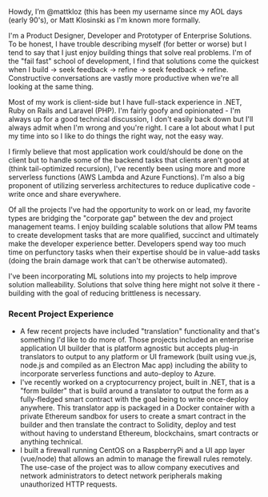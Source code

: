 Howdy, I’m @mattkloz (this has been my username since my AOL days (early 90's), or Matt Klosinski as I'm known more formally.

I'm a Product Designer, Developer and Prototyper of Enterprise Solutions. To be honest, I have trouble describing myself (for better or worse) but I tend to say that I just enjoy building things that solve real problems. I'm of the "fail fast" school of development, I find that solutions come the quickest when I build -> seek feedback -> refine -> seek feedback -> refine. Constructive conversations are vastly more productive when we're all looking at the same thing.

Most of my work is client-side but I have full-stack experience in .NET, Ruby on Rails and Laravel (PHP). I'm fairly goofy and opinionated - I'm always up for a good technical discussion, I don't easily back down but I'll always admit when I'm wrong and you're right. I care a lot about what I put my time into so I like to do things the right way, not the easy way.

I firmly believe that most application work could/should be done on the client but to handle some of the backend tasks that clients aren't good at (think tail-optimized recursion), I've recently been using more and more serverless functions (AWS Lambda and Azure Functions). I'm also a big proponent of utilizing serverless architectures to reduce duplicative code - write once and share everywhere.

Of all the projects I've had the opportunity to work on or lead, my favorite types are bridging the "corporate gap" between the dev and project management teams. I enjoy building scalable solutions that allow PM teams to create development tasks that are more qualified, succinct and ultimately make the developer experience better. Developers spend way too much time on perfunctory tasks when their expertise should be in value-add tasks (doing the brain damage work that can't be otherwise automated).

I've been incorporating ML solutions into my projects to help improve solution malleability. Solutions that solve thing here might not solve it there - building with the goal of reducing brittleness is necessary.

### Recent Project Experience

- A few recent projects have included "translation" functionality and that's something I'd like to do more of. Those projects included an enterprise application UI builder that is platform agnostic but accepts plug-in translators to output to any platform or UI framework (built using vue.js, node.js and compiled as an Electron Mac app) including the ability to incorporate serverless functions and auto-deploy to Azure. 
- I've recently worked on a cryptocurrency project, built in .NET, that is a "form builder" that is build around a translator to output the form as a fully-fledged smart contract with the goal being to write once-deploy anywhere. This translator app is packaged in a Docker container with a private Ethereum sandbox for users to create a smart contract in the builder and then translate the contract to Solidity, deploy and test without having to understand Ethereum, blockchains, smart contracts or anything technical.
- I built a firewall running CentOS on a RaspberryPi and a UI app layer (vue/node) that allows an admin to manage the firewall rules remotely. The use-case of the project was to allow company executives and network administrators to detect network peripherals making unauthorized HTTP requests.



<!---
mattkloz/mattkloz is a ✨ special ✨ repository because its `README.md` (this file) appears on your GitHub profile.
You can click the Preview link to take a look at your changes.
--->
